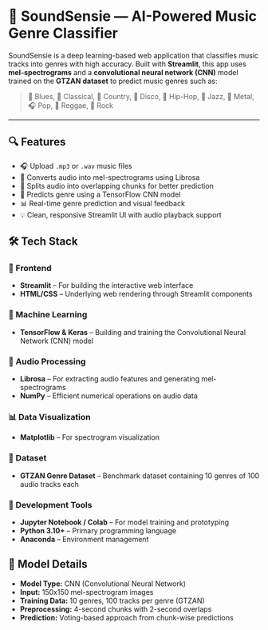 # 🎵 SoundSensie — AI-Powered Music Genre Classifier

SoundSensie is a deep learning-based web application that classifies music tracks into genres with high accuracy. Built with **Streamlit**, this app uses **mel-spectrograms** and a **convolutional neural network (CNN)** model trained on the **GTZAN dataset** to predict music genres such as:

> 🎸 Blues, 🎼 Classical, 🤠 Country, 💃 Disco, 🎤 Hip-Hop, 🎷 Jazz, 🤘 Metal, 🎧 Pop, 🌴 Reggae, 🎸 Rock

---
## 🔍 Features

- 🎧 Upload `.mp3` or `.wav` music files
- 🧠 Converts audio into mel-spectrograms using Librosa
- 🧩 Splits audio into overlapping chunks for better prediction
- 🤖 Predicts genre using a TensorFlow CNN model
- 📊 Real-time genre prediction and visual feedback
- 💡 Clean, responsive Streamlit UI with audio playback support

## 🛠 Tech Stack

### 🎯 Frontend
- **Streamlit** – For building the interactive web interface
- **HTML/CSS** – Underlying web rendering through Streamlit components

### 🧠 Machine Learning
- **TensorFlow & Keras** – Building and training the Convolutional Neural Network (CNN) model

### 🎵 Audio Processing
- **Librosa** – For extracting audio features and generating mel-spectrograms
- **NumPy** – Efficient numerical operations on audio data

### 📊 Data Visualization
- **Matplotlib** – For spectrogram visualization

### 📁 Dataset
- **GTZAN Genre Dataset** – Benchmark dataset containing 10 genres of 100 audio tracks each

### 🧪 Development Tools
- **Jupyter Notebook / Colab** – For model training and prototyping
- **Python 3.10+** – Primary programming language
- **Anaconda** – Environment management


## 🧠 Model Details

- **Model Type:** CNN (Convolutional Neural Network)
- **Input:** 150x150 mel-spectrogram images
- **Training Data:** 10 genres, 100 tracks per genre (GTZAN)
- **Preprocessing:** 4-second chunks with 2-second overlaps
- **Prediction:** Voting-based approach from chunk-wise predictions
